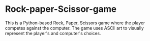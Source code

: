 # Rock-paper-Scissor-game
This is a Python-based Rock, Paper, Scissors game where the player competes against the computer. The game uses ASCII art to visually represent the player's and computer's choices.
